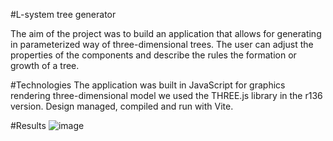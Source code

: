 #L-system tree generator

The aim of the project was to build an application that allows for generating in
parameterized way of three-dimensional trees. The user can
adjust the properties of the components and describe the rules
the formation or growth of a tree.

#Technologies
The application was built in JavaScript for graphics rendering
three-dimensional model we used the THREE.js library in the r136 version. Design
managed, compiled and run with Vite.

#Results
![image](https://user-images.githubusercontent.com/41270842/167824556-3a2d80ae-199f-456f-9485-9002e2e8b96a.png)
